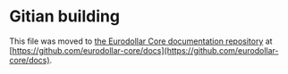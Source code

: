 Gitian building
================

This file was moved to [the Eurodollar Core documentation repository](https://github.com/eurodollar-core/docs/blob/master/gitian-building.md) at [https://github.com/eurodollar-core/docs](https://github.com/eurodollar-core/docs).
